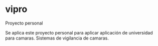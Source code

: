 # vipro
Proyecto personal

Se aplica este proyecto personal para aplicar aplicación de universidad para camaras.
Sistemas de vigilancia de camaras.

